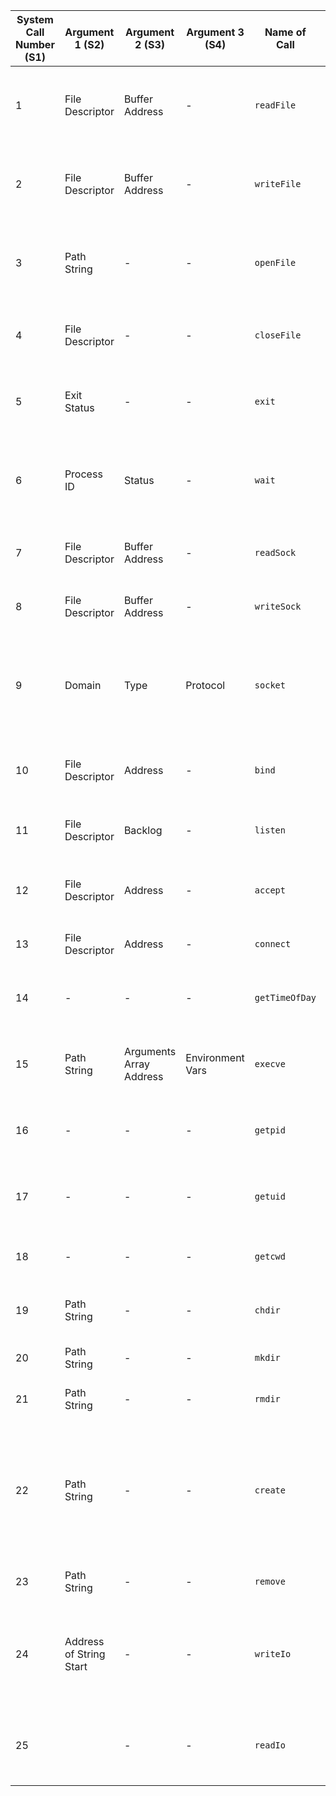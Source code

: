 | System Call Number (S1) | Argument 1 (S2)         | Argument 2 (S3)         | Argument 3 (S4)  | Name of Call   | Description                                                                 | Result (R2)                      | Is Implemented | Notes                                                                                                                 |
|-------------------------|-------------------------|-------------------------|------------------|----------------|-----------------------------------------------------------------------------|----------------------------------|----------------|-----------------------------------------------------------------------------------------------------------------------|
| 1                       | File Descriptor         | Buffer Address          | -                | `readFile`     | Reads data from a file into a buffer in memory.                             | Starting address of bytes read   | Yes            | The file descriptor should refer to a file opened in read mode.                                                       |
| 2                       | File Descriptor         | Buffer Address          | -                | `writeFile`    | Writes data from a buffer in memory to a file.                              | -                                | Yes            | The file descriptor should refer to a file opened in write mode.                                                      |
| 3                       | Path String             | -                       | -                | `openFile`     | Opens a file specified by the path.                                         | File descriptor                  | Yes            | The path string should be a null-terminated string in memory.                                                         |
| 4                       | File Descriptor         | -                       | -                | `closeFile`    | Closes the file associated with the file descriptor.                        | -                                | Yes            | -                                                                                                                     |
| 5                       | Exit Status             | -                       | -                | `exit`         | Terminates the current process with the specified exit status.              | -                                | Yes            | -                                                                                                                     |
| 6                       | Process ID              | Status                  | -                | `wait`         | Waits for a child process to terminate and retrieves its exit status.       | Exit status of the child process | No             | This system call is not yet implemented.                                                                              |
| 7                       | File Descriptor         | Buffer Address          | -                | `readSock`     | Reads data from a socket into a buffer.                                     | Number of bytes read             | No             | This system call is not yet implemented.                                                                              | 
| 8                       | File Descriptor         | Buffer Address          | -                | `writeSock`    | Writes data from a buffer to a socket.                                      | Number of bytes written          | No             | This system call is not yet implemented.                                                                              | 
| 9                       | Domain                  | Type                    | Protocol         | `socket`       | Creates a new socket with the specified address family, type, and protocol. | Socket descriptor                | No             | This system call is not yet implemented.                                                                              |
| 10                      | File Descriptor         | Address                 | -                | `bind`         | Binds a socket to a specific network address.                               | -                                | No             | This system call is not yet implemented.                                                                              |
| 11                      | File Descriptor         | Backlog                 | -                | `listen`       | Puts a socket into listening mode.                                          | -                                | No             | This system call is not yet implemented.                                                                              |
| 12                      | File Descriptor         | Address                 | -                | `accept`       | Accepts a connection request on a listening socket.                         | Socket descriptor of connection  | No             | This system call is not yet implemented.                                                                              |
| 13                      | File Descriptor         | Address                 | -                | `connect`      | Establishes a connection to a socket.                                       | -                                | No             | This system call is not yet implemented.                                                                              |
| 14                      | -                       | -                       | -                | `getTimeOfDay` | Gets the current system time in milliseconds.                               | System time                      | Yes            | -                                                                                                                     |
| 15                      | Path String             | Arguments Array Address | Environment Vars | `execve`       | Replaces the current process with a new program.                            | -                                | No             | This system call is not yet implemented.                                                                              |
| 16                      | -                       | -                       | -                | `getpid`       | Retrieves the process ID of the current process.                            | Process ID                       | Yes            | -                                                                                                                     | 
| 17                      | -                       | -                       | -                | `getuid`       | Retrieves the user ID of the current process.                               | User ID                          | Yes            | -                                                                                                                     |
| 18                      | -                       | -                       | -                | `getcwd`       | Retrieves the current working directory.                                    | Current working directory        | No             | This system call is not yet implemented.                                                                              |
| 19                      | Path String             | -                       | -                | `chdir`        | Changes the current working directory.                                      | -                                | No             | This system call is not yet implemented.                                                                              |
| 20                      | Path String             | -                       | -                | `mkdir`        | Creates a directory.                                                        | -                                | No             | This system call is not yet implemented.                                                                              |
| 21                      | Path String             | -                       | -                | `rmdir`        | Removes a directory.                                                        | -                                | No             | This system call is not yet implemented.                                                                              |
| 22                      | Path String             | -                       | -                | `create`       | Creates a file.                                                             | File descriptor                  | No             | This system call is not yet implemented. You might consider using a combination of `openFile` with appropriate flags. | 
| 23                      | Path String             | -                       | -                | `remove`       | Removes a file.                                                             | -                                | No             | This system call is not yet implemented.                                                                              |
| 24                      | Address of String Start | -                       | -                | `writeIo`      | Writes a null-terminated string to the console.                             | -                                | Yes            | The address should point to the first character of the null-terminated string in memory.                              | 
| 25                      |                         | -                       | -                | `readIo`       | Reads from the standard input and dump it in a memory address               |                                  | Yes?           |                                                                                                                       |